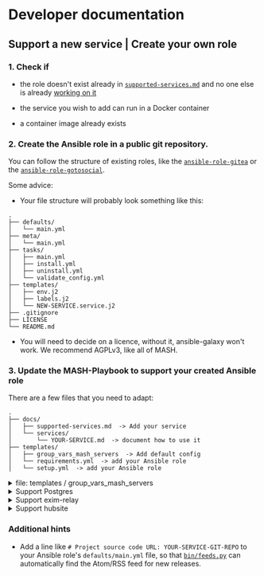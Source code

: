 <!--
SPDX-FileCopyrightText: 2024 Bergrübe
SPDX-FileCopyrightText: 2024 Slavi Pantaleev

SPDX-License-Identifier: AGPL-3.0-or-later
-->

# Developer documentation

## Support a new service | Create your own role

### 1. Check if

- the role doesn't exist already in [`supported-services.md`](supported-services.md) and no one else is already [working on it](https://github.com/mother-of-all-self-hosting/mash-playbook/pulls)

- the service you wish to add can run in a Docker container

- a container image already exists

### 2. Create the Ansible role in a public git repository.
You can follow the structure of existing roles, like the [`ansible-role-gitea`](https://github.com/mother-of-all-self-hosting/ansible-role-gitea) or the [`ansible-role-gotosocial`](https://github.com/mother-of-all-self-hosting/ansible-role-gotosocial).

Some advice:
 - Your file structure will probably look something like this:

```
.
├── defaults/
│   └── main.yml
├── meta/
│   └── main.yml
├── tasks/
│   ├── main.yml
│   ├── install.yml
│   ├── uninstall.yml
│   └── validate_config.yml
├── templates/
│   ├── env.j2
│   ├── labels.j2
│   └── NEW-SERVICE.service.j2
├── .gitignore
├── LICENSE
└── README.md
```
- You will need to decide on a licence, without it, ansible-galaxy won't work. We recommend AGPLv3, like all of MASH.

### 3. Update the MASH-Playbook to support your created Ansible role

There are a few files that you need to adapt:
```
.
├── docs/
│   ├── supported-services.md  -> Add your service
│   └── services/
│       └── YOUR-SERVICE.md  -> document how to use it
├── templates/
│   ├── group_vars_mash_servers  -> Add default config
│   └── requirements.yml  -> add your Ansible role
│   └── setup.yml  -> add your Ansible role
```
<details>

<summary> file: templates / group_vars_mash_servers </summary>
In this file you wire your role with the rest of the playbook — integrating with the service manager or potentially with other roles.

```yaml
# role-specific:systemd_service_manager
########################################################################
#                                                                      #
# systemd_service_manager                                              #
#                                                                      #
########################################################################

mash_playbook_devture_systemd_service_manager_services_list_auto_itemized:
  [...]
  # role-specific:YOUR-SERVICE
  - |-
    {{ ({'name': (YOUR-SERVICE_identifier + '.service'), 'priority': 2000, 'groups': ['mash', 'YOUR-SERVICE']} if YOUR-SERVICE_enabled else omit) }}
  # /role-specific:YOUR-SERVICE

[...]
########################################################################
#                                                                      #
# /systemd_service_manager                                             #
#                                                                      #
########################################################################
# /role-specific:systemd_service_manager

```
</details>

<details>
<summary>Support Postgres</summary>

```yaml
# role-specific:postgres
########################################################################
#                                                                      #
# postgres                                                             #
#                                                                      #
########################################################################
[...]

mash_playbook_postgres_managed_databases_auto_itemized:
  [...]
  # role-specific:YOUR-SERVICE
  - |-
    {{
      ({
        'name': YOUR-SERVICE_database_name,
        'username': YOUR-SERVICE_database_username,
        'password': YOUR-SERVICE_database_password,
      } if YOUR-SERVICE_enabled else omit)
    }}
  # /role-specific:YOUR-SERVICE

  [...]
########################################################################
#                                                                      #
# /postgres                                                            #
#                                                                      #
########################################################################
# /role-specific:postgres

[...]

# role-specific:YOUR-SERVICE
########################################################################
#                                                                      #
# YOUR-SERVICE                                                         #
#                                                                      #
########################################################################

[...]

# role-specific:postgres
YOUR-SERVICE_database_hostname: "{{ postgres_identifier if postgres_enabled else '' }}"
YOUR-SERVICE_database_port: "{{ '5432' if postgres_enabled else '' }}"
YOUR-SERVICE_database_password: "{{ '%s' | format(mash_playbook_generic_secret_key) | password_hash('sha512', 'db.authentik', rounds=655555) | to_uuid }}"
YOUR-SERVICE_database_username: "{{ authentik_identifier }}"
# /role-specific:postgres

YOUR-SERVICE_container_additional_networks_auto: |
  {{
    ([postgres_identifier ~ '.service'] if postgres_enabled and YOUR-SERVICE_database_hostname == postgres_identifier else [])
  }}

########################################################################
#                                                                      #
# /YOUR-SERVICE                                                        #
#                                                                      #
########################################################################
# /role-specific:YOUR-SERVICE
```
</details><details>
<summary>Support exim-relay</summary>

The [exim-relay](https://github.com/devture/exim-relay) is an easy way to configure for all services a way for outgoing mail.
```yaml
[...]

# role-specific:YOUR-SERVICE
########################################################################
#                                                                      #
# YOUR-SERVICE                                                         #
#                                                                      #
########################################################################

[...]

YOUR-SERVICE_container_additional_networks_auto: |
  {{
	[...]
	+
    ([exim_relay_container_network | default('mash-exim-relay')] if (exim_relay_enabled | default(false) and YOUR-SERVICE_config_mailer_smtp_addr == exim_relay_identifier | default('mash-exim-relay') and YOUR-SERVICE_container_network != exim_relay_container_network) else [])
  }}

# role-specific:exim_relay
YOUR-SERVICE_config_mailer_enabled: "{{ exim_relay_enabled }}"
YOUR-SERVICE_config_mailer_smtp_addr: "{{ exim_relay_identifier if exim_relay_enabled else '' }}"
YOUR-SERVICE_config_mailer_smtp_port: 8025
YOUR-SERVICE_config_mailer_from: "{{ exim_relay_sender_address if exim_relay_enabled else '' }}"
YOUR-SERVICE_config_mailer_protocol: "{{ 'smtp' if exim_relay_enabled else '' }}"
# /role-specific:exim_relay

########################################################################
#                                                                      #
# /YOUR-SERVICE                                                        #
#                                                                      #
########################################################################
# /role-specific:YOUR-SERVICE
```
</details><details>

<summary>Support hubsite</summary>

- Add the logo of your Service to [`ansible-role-hubsite/assets`](https://github.com/mother-of-all-self-hosting/ansible-role-hubsite/tree/main/assets) via a pull request.
- configure the `group_vars_mash_servers` file:

```yaml
[...]
# role-specific:hubsite
########################################################################
#                                                                      #
# hubsite                                                              #
#                                                                      #
########################################################################
[...]

# Services
##########
[...]

# role-specific:YOUR-SERVICE
# YOUR-SERVICE
hubsite_service_YOUR-SERVICE_enabled: "{{ YOUR-SERVICE_enabled }}"
hubsite_service_YOUR-SERVICE_name: Adguard Home
hubsite_service_YOUR-SERVICE_url: "https://{{ YOUR-SERVICE_hostname }}{{ YOUR-SERVICE_path_prefix }}"
hubsite_service_YOUR-SERVICE_logo_location: "{{ role_path }}/assets/YOUR-SERVICE.png"
hubsite_service_YOUR-SERVICE_description: "YOUR-SERVICE Description"
hubsite_service_YOUR-SERVICE_priority: 1000
# /role-specific:YOUR-SERVICE
[...]

mash_playbook_hubsite_service_list_auto_itemized:
  [...]
  # role-specific:YOUR-SERVICE
  - |-
    {{
      ({
        'name': hubsite_service_YOUR-SERVICE_name,
        'url': hubsite_service_YOUR-SERVICE_url,
        'logo_location': hubsite_service_YOUR-SERVICE_logo_location,
        'description': hubsite_service_YOUR-SERVICE_description,
        'priority': hubsite_service_YOUR-SERVICE_priority,
      } if hubsite_service_YOUR-SERVICE_enabled else omit)
    }}
  # /role-specific:YOUR-SERVICE
[...]
```

</details>

### Additional hints

- Add a line like `# Project source code URL: YOUR-SERVICE-GIT-REPO` to your Ansible role's `defaults/main.yml` file, so that [`bin/feeds.py`](/bin/feeds.py) can automatically find the Atom/RSS feed for new releases.
